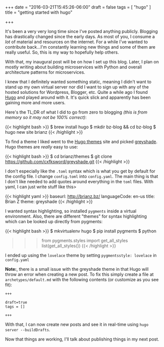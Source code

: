 +++
date = "2016-03-21T15:45:26-06:00"
draft = false
tags = [
    "hugo"
]
title = "getting started with hugo"

+++

It's been a very very long time since I've posted anything publicly. Blogging has drastically
changed since the early days. As most of you, I consume a *lot* of material and resources on the
internet. For a while I've wanted to contribute back...I'm constantly learning new things and some
of them are really useful. So, this is my way to hopefully help others.

With that, my inaugural post will be on how I set up this blog. Later, I plan on mostly writing
about building microservices with Python and overall architecture patterns for microservices.

I knew that I definitely wanted something static, meaning I didn't want to stand up my own virtual
server nor did I want to sign up with any of the hosted solutions for Wordpress, Blogger, etc.
Quite a while ago I found [Hugo](https://gohugo.io/) and played around with it. It's quick slick
and apparently has been gaining more and more users.

Here's the TL;DR of what I did to go from zero to blogging *(this is from memory so it may not be
100% correct)*:

{{< highlight bash >}}
$ brew install hugo
$ mkdir bz-blog && cd bz-blog
$ hugo new site brianz
{{< /highlight >}}

To find a theme I liked went to the [Hugo themes](http://themes.gohugo.io) site and picked
[greyshade](http://themes.gohugo.io/greyshade/). Hugo themes are *really* easy to use:

{{< highlight bash >}}
$ cd brianz/themes
$ git clone https://github.com/cxfksword/greyshade.git
{{< /highlight >}}

I don't especially like the `.toml` syntax which is what you get by default for the config file. I
change `config.toml` into `config.yaml`. The main thing is that I don't like needed to add quotes
around everything in the `toml` files. With yaml, I can just write stuff like this>

{{< highlight yaml >}}
baseurl: http://brianz.bz/
languageCode: en-us
title: Brian Z
theme: greyshade
{{< /highlight >}}

I wanted syntax highlighting, so installed `pygments` inside a virtual environment. Also, there are
different "themes" for syntax highlighting which can be looked up directly from pygments:

{{< highlight bash >}}
$ mkvirtualenv hugo
$ pip install pygments
$ python
>>> from pygments.styles import get_all_styles
>>> list(get_all_styles())
{{< /highlight >}}

I ended up using the `lovelace` theme by setting `pygmentsstyle: lovelace` in `config.yaml`

**Note:**, there is a small issue with the greyshade theme in that Hugo will throw an error when
creating a new post. To fix this simply create a file at `archetypes/default.md` with the following
contents (or customize as you see fit):

```
+++

draft=true
tags = []

+++
```

With that, I can now create new posts and see it in real-time using `hugo server --buildDrafts`.

Now that things are working, I'll talk about publishing things in my next post.
